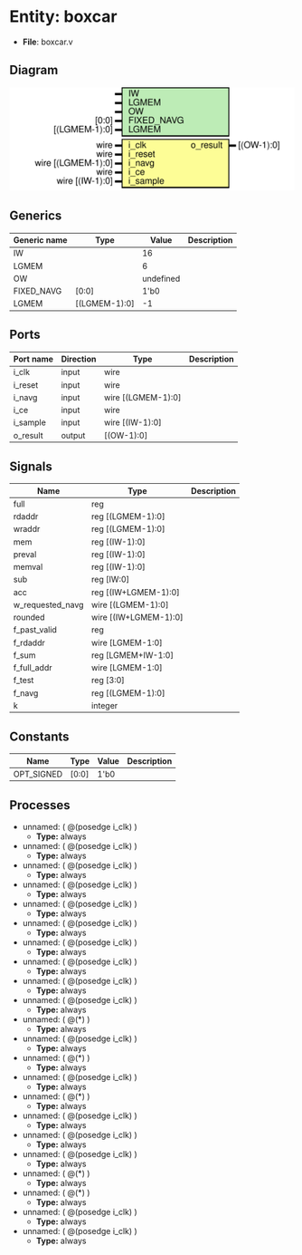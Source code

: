 # Entity: boxcar 

- **File**: boxcar.v
## Diagram

![Diagram](boxcar.svg "Diagram")
## Generics

| Generic name | Type          | Value     | Description |
| ------------ | ------------- | --------- | ----------- |
| IW           |               | 16        |             |
| LGMEM        |               | 6         |             |
| OW           |               | undefined |             |
| FIXED_NAVG   | [0:0]         | 1'b0      |             |
| LGMEM        | [(LGMEM-1):0] | -1        |             |
## Ports

| Port name | Direction | Type                | Description |
| --------- | --------- | ------------------- | ----------- |
| i_clk     | input     | wire                |             |
| i_reset   | input     | wire                |             |
| i_navg    | input     | wire  [(LGMEM-1):0] |             |
| i_ce      | input     | wire                |             |
| i_sample  | input     | wire  [(IW-1):0]    |             |
| o_result  | output    | [(OW-1):0]          |             |
## Signals

| Name             | Type                  | Description |
| ---------------- | --------------------- | ----------- |
| full             | reg                   |             |
| rdaddr           | reg  [(LGMEM-1):0]    |             |
| wraddr           | reg  [(LGMEM-1):0]    |             |
| mem              | reg  [(IW-1):0]       |             |
| preval           | reg  [(IW-1):0]       |             |
| memval           | reg  [(IW-1):0]       |             |
| sub              | reg  [IW:0]           |             |
| acc              | reg  [(IW+LGMEM-1):0] |             |
| w_requested_navg | wire [(LGMEM-1):0]    |             |
| rounded          | wire [(IW+LGMEM-1):0] |             |
| f_past_valid     | reg                   |             |
| f_rdaddr         | wire [LGMEM-1:0]      |             |
| f_sum            | reg  [LGMEM+IW-1:0]   |             |
| f_full_addr      | wire [LGMEM-1:0]      |             |
| f_test           | reg  [3:0]            |             |
| f_navg           | reg  [(LGMEM-1):0]    |             |
| k                | integer               |             |
## Constants

| Name       | Type  | Value | Description |
| ---------- | ----- | ----- | ----------- |
| OPT_SIGNED | [0:0] | 1'b0  |             |
## Processes
- unnamed: ( @(posedge i_clk) )
  - **Type:** always
- unnamed: ( @(posedge i_clk) )
  - **Type:** always
- unnamed: ( @(posedge i_clk) )
  - **Type:** always
- unnamed: ( @(posedge i_clk) )
  - **Type:** always
- unnamed: ( @(posedge i_clk) )
  - **Type:** always
- unnamed: ( @(posedge i_clk) )
  - **Type:** always
- unnamed: ( @(posedge i_clk) )
  - **Type:** always
- unnamed: ( @(posedge i_clk) )
  - **Type:** always
- unnamed: ( @(posedge i_clk) )
  - **Type:** always
- unnamed: ( @(posedge i_clk) )
  - **Type:** always
- unnamed: ( @(*) )
  - **Type:** always
- unnamed: ( @(posedge i_clk) )
  - **Type:** always
- unnamed: ( @(*) )
  - **Type:** always
- unnamed: ( @(posedge i_clk) )
  - **Type:** always
- unnamed: ( @(*) )
  - **Type:** always
- unnamed: ( @(posedge i_clk) )
  - **Type:** always
- unnamed: ( @(posedge i_clk) )
  - **Type:** always
- unnamed: ( @(posedge i_clk) )
  - **Type:** always
- unnamed: ( @(*) )
  - **Type:** always
- unnamed: ( @(*) )
  - **Type:** always
- unnamed: ( @(posedge i_clk) )
  - **Type:** always
- unnamed: ( @(posedge i_clk) )
  - **Type:** always
